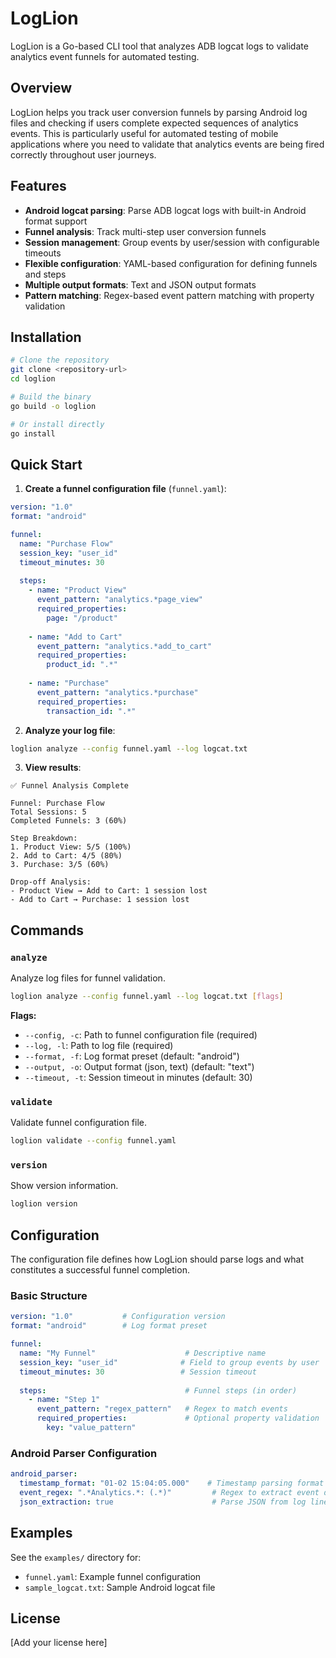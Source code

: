 # LogLion

LogLion is a Go-based CLI tool that analyzes ADB logcat logs to validate analytics event funnels for automated testing.

## Overview

LogLion helps you track user conversion funnels by parsing Android log files and checking if users complete expected sequences of analytics events. This is particularly useful for automated testing of mobile applications where you need to validate that analytics events are being fired correctly throughout user journeys.

## Features

- **Android logcat parsing**: Parse ADB logcat logs with built-in Android format support
- **Funnel analysis**: Track multi-step user conversion funnels
- **Session management**: Group events by user/session with configurable timeouts
- **Flexible configuration**: YAML-based configuration for defining funnels and steps
- **Multiple output formats**: Text and JSON output formats
- **Pattern matching**: Regex-based event pattern matching with property validation

## Installation

```bash
# Clone the repository
git clone <repository-url>
cd loglion

# Build the binary
go build -o loglion

# Or install directly
go install
```

## Quick Start

1. **Create a funnel configuration file** (`funnel.yaml`):

```yaml
version: "1.0"
format: "android"

funnel:
  name: "Purchase Flow"
  session_key: "user_id"
  timeout_minutes: 30
  
  steps:
    - name: "Product View"
      event_pattern: "analytics.*page_view"
      required_properties:
        page: "/product"
    
    - name: "Add to Cart"
      event_pattern: "analytics.*add_to_cart"
      required_properties:
        product_id: ".*"
    
    - name: "Purchase"
      event_pattern: "analytics.*purchase"
      required_properties:
        transaction_id: ".*"
```

2. **Analyze your log file**:

```bash
loglion analyze --config funnel.yaml --log logcat.txt
```

3. **View results**:

```
✅ Funnel Analysis Complete

Funnel: Purchase Flow
Total Sessions: 5
Completed Funnels: 3 (60%)

Step Breakdown:
1. Product View: 5/5 (100%)
2. Add to Cart: 4/5 (80%)
3. Purchase: 3/5 (60%)

Drop-off Analysis:
- Product View → Add to Cart: 1 session lost
- Add to Cart → Purchase: 1 session lost
```

## Commands

### `analyze`
Analyze log files for funnel validation.

```bash
loglion analyze --config funnel.yaml --log logcat.txt [flags]
```

**Flags:**
- `--config, -c`: Path to funnel configuration file (required)
- `--log, -l`: Path to log file (required)
- `--format, -f`: Log format preset (default: "android")
- `--output, -o`: Output format (json, text) (default: "text")
- `--timeout, -t`: Session timeout in minutes (default: 30)

### `validate`
Validate funnel configuration file.

```bash
loglion validate --config funnel.yaml
```

### `version`
Show version information.

```bash
loglion version
```

## Configuration

The configuration file defines how LogLion should parse logs and what constitutes a successful funnel completion.

### Basic Structure

```yaml
version: "1.0"           # Configuration version
format: "android"        # Log format preset

funnel:
  name: "My Funnel"                    # Descriptive name
  session_key: "user_id"              # Field to group events by user
  timeout_minutes: 30                 # Session timeout
  
  steps:                               # Funnel steps (in order)
    - name: "Step 1"
      event_pattern: "regex_pattern"   # Regex to match events
      required_properties:             # Optional property validation
        key: "value_pattern"
```

### Android Parser Configuration

```yaml
android_parser:
  timestamp_format: "01-02 15:04:05.000"    # Timestamp parsing format
  event_regex: ".*Analytics.*: (.*)"         # Regex to extract event data
  json_extraction: true                      # Parse JSON from log lines
```

## Examples

See the `examples/` directory for:
- `funnel.yaml`: Example funnel configuration
- `sample_logcat.txt`: Sample Android logcat file


## License

[Add your license here]